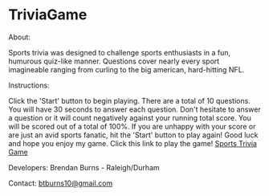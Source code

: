 # TriviaGame

About:

Sports trivia was designed to challenge sports enthusiasts in a fun, humurous quiz-like manner.  Questions cover nearly every sport imagineable ranging from curling to the big american, hard-hitting NFL.  

Instructions:

Click the 'Start' button to begin playing. There are a total of 10 questions.  You will have 30 seconds to answer each question.  Don't hesitate to answer a question or it will count negatively against your running total score.  You will be scored out of a total of 100%.  If you are unhappy with your score or are just an avid sports fanatic, hit the 'Start' button to play again!  Good luck and hope you enjoy my game. Click this link to play the game! [Sports Trivia Game](https://btburns10.github.io/TriviaGame/)

Developers:
Brendan Burns - Raleigh/Durham

Contact:
btburns10@gmail.com

